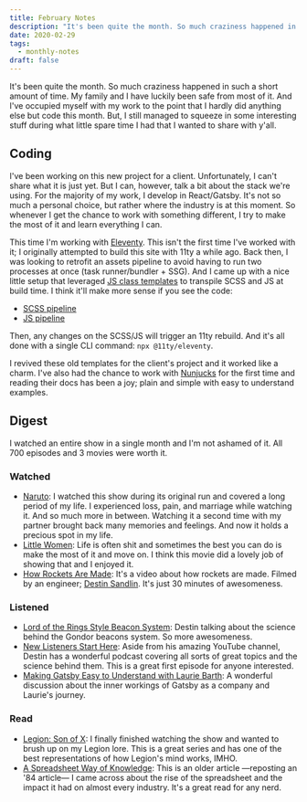 ```yaml
---
title: February Notes
description: "It's been quite the month. So much craziness happened in such a short amount of time. My family and I have luckily been safe from most of it. And I've occupied myself with my work to the point that I hardly did anything else but code this month. But, I still managed to squeeze in some interesting stuff during what little spare time I had that I wanted to share with y'all."
date: 2020-02-29
tags:
  - monthly-notes
draft: false
---
```


It's been quite the month. So much craziness happened in such a short amount of time. My family and I have luckily been safe from most of it. And I've occupied myself with my work to the point that I hardly did anything else but code this month. But, I still managed to squeeze in some interesting stuff during what little spare time I had that I wanted to share with y'all.

## Coding
I've been working on this new project for a client. Unfortunately, I can't share what it is just yet. But I can, however, talk a bit about the stack we're using. For the majority of my work, I develop in React/Gatsby. It's not so much a personal choice, but rather where the industry is at this moment. So whenever I get the chance to work with something different, I try to make the most of it and learn everything I can.

This time I'm working with [Eleventy](https://www.11ty.dev). This isn't the first time I've worked with it; I originally attempted to build this site with 11ty a while ago. Back then, I was looking to retrofit an assets pipeline to avoid having to run two processes at once (task runner/bundler + SSG). And I came up with a nice little setup that leveraged [JS class templates](https://www.11ty.dev/docs/languages/javascript/) to transpile SCSS and JS at build time. I think it'll make more sense if you see the code:

- [SCSS pipeline](https://github.com/fourjuaneight/static-templates/blob/master/templates/11ty/styles.11ty.js)
- [JS pipeline](https://github.com/fourjuaneight/static-templates/blob/master/templates/11ty/scripts.11ty.js)

Then, any changes on the SCSS/JS will trigger an 11ty rebuild. And it's all done with a single CLI command: `npx @11ty/eleventy`.

I revived these old templates for the client's project and it worked like a charm. I've also had the chance to work with [Nunjucks](https://mozilla.github.io/nunjucks/) for the first time and reading their docs has been a joy; plain and simple with easy to understand examples.

## Digest
I watched an entire show in a single month and I'm not ashamed of it. All 700 episodes and 3 movies were worth it.

### Watched
- [Naruto](https://www.crunchyroll.com/naruto): I watched this show during its original run and covered a long period of my life. I experienced loss, pain, and marriage while watching it. And so much more in between. Watching it a second time with my partner brought back many memories and feelings. And now it holds a precious spot in my life.
- [Little Women](https://letterboxd.com/film/little-women-2019/): Life is often shit and sometimes the best you can do is make the most of it and move on. I think this movie did a lovely job of showing that and I enjoyed it.
- [How Rockets Are Made](https://youtu.be/o0fG_lnVhHw): It's a video about how rockets are made. Filmed by an engineer; [Destin Sandlin](https://www.youtube.com/user/destinws2). It's just 30 minutes of awesomeness.

### Listened
- [Lord of the Rings Style Beacon System](https://www.nodumbquestions.fm/listen/2020/1/31/076-lord-of-the-rings-style-beacon-systems): Destin talking about the science behind the Gondor beacons system. So more awesomeness.
- [New Listeners Start Here](https://www.nodumbquestions.fm/listen/2020/2/13/077-new-listeners-start-here): Aside from his amazing YouTube channel, Destin has a wonderful podcast covering all sorts of great topics and the science behind them. This is a great first episode for anyone interested.
- [Making Gatsby Easy to Understand with Laurie Barth](https://www.software-engineering-unlocked.com/episode-11-staff-engineer-gatsby/): A wonderful discussion about the inner workings of Gatsby as a company and Laurie's journey.

### Read
- [Legion: Son of X](https://www.marvel.com/comics/collection/66037/legion_son_of_x_vol_1_-_prodigal_trade_paperback): I finally finished watching the show and wanted to brush up on my Legion lore. This is a great series and has one of the best representations of how Legion's mind works, IMHO.
- [A Spreadsheet Way of Knowledge](https://www.wired.com/2014/10/a-spreadsheet-way-of-knowledge/): This is an older article —reposting an '84 article— I came across about the rise of the spreadsheet and the impact it had on almost every industry. It's a great read for any nerd.